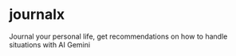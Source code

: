 # journalx
Journal your personal life, get recommendations on how to handle situations with AI Gemini
